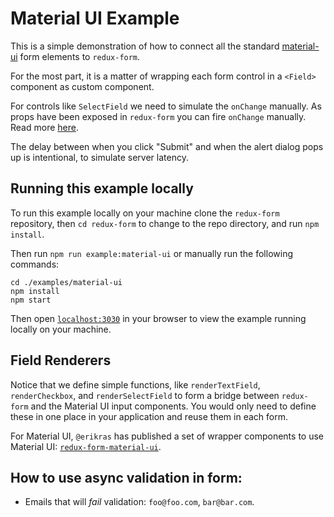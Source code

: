 # Material UI Example

This is a simple demonstration of how to connect all the standard
[material-ui](https://github.com/callemall/material-ui) form elements to `redux-form`.

For the most part, it is a matter of wrapping each form control in a `<Field>`
component as custom component.

For controls like `SelectField` we need to simulate the `onChange` manually. As props
have been exposed in `redux-form` you can fire `onChange` manually.
Read more [here](https://redux-form.com/7.1.2/docs/api/Field.md/#usage).

The delay between when you click "Submit" and when the alert dialog pops up is intentional,
to simulate server latency.

## Running this example locally

To run this example locally on your machine clone the `redux-form` repository,
then `cd redux-form` to change to the repo directory, and run `npm install`.

Then run `npm run example:material-ui` or manually run the
following commands:
```
cd ./examples/material-ui
npm install
npm start
```

Then open [`localhost:3030`](http://localhost:3030) in your
browser to view the example running locally on your machine.

## Field Renderers

Notice that we define simple functions, like `renderTextField`, `renderCheckbox`, and 
`renderSelectField` to form a bridge between `redux-form` and the Material UI input components. 
You would only need to define these in one place in your application and reuse them in each form.

For Material UI, `@erikras` has published a set of wrapper components to use Material UI:
[`redux-form-material-ui`](https://github.com/erikras/redux-form-material-ui).

## How to use async validation in form:

* Emails that will _fail_ validation: `foo@foo.com`, `bar@bar.com`.

